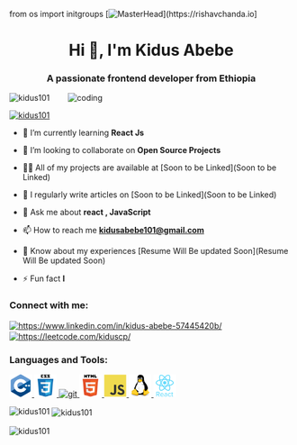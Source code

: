 from os import initgroups
[![MasterHead](https://1.bp.blogspot.com/-7A4WynwLsM...)](https://rishavchanda.io]

<h1 align="center">Hi 👋, I'm Kidus Abebe</h1>
<h3 align="center">A passionate frontend developer from Ethiopia</h3>
<img align="right"  width="400" src="https://cdn.dribbble.com/users/1162077/screenshots/3848914/programmer.gif" alt="coding">
<p align="left"> <img src="https://komarev.com/ghpvc/?username=kidus101&label=Profile%20views&color=0e75b6&style=flat" alt="kidus101" /> </p>

<p align="left"> <a href="https://github.com/ryo-ma/github-profile-trophy"><img src="https://github-profile-trophy.vercel.app/?username=kidus101" alt="kidus101" /></a> </p>

- 🌱 I’m currently learning **React Js**

- 👯 I’m looking to collaborate on **Open Source Projects**

- 👨‍💻 All of my projects are available at [Soon to be Linked](Soon to be Linked)

- 📝 I regularly write articles on [Soon to be Linked](Soon to be Linked)

- 💬 Ask me about **react , JavaScript**

- 📫 How to reach me **kidusabebe101@gmail.com**

- 📄 Know about my experiences [Resume Will Be updated Soon](Resume Will Be updated Soon)

- ⚡ Fun fact **I**

<h3 align="left">Connect with me:</h3>
<p align="left">
<a href="https://linkedin.com/in/https://www.linkedin.com/in/kidus-abebe-57445420b/" target="blank"><img align="center" src="https://raw.githubusercontent.com/rahuldkjain/github-profile-readme-generator/master/src/images/icons/Social/linked-in-alt.svg" alt="https://www.linkedin.com/in/kidus-abebe-57445420b/" height="30" width="40" /></a>
<a href="https://www.leetcode.com/https://leetcode.com/kiduscp/" target="blank"><img align="center" src="https://raw.githubusercontent.com/rahuldkjain/github-profile-readme-generator/master/src/images/icons/Social/leet-code.svg" alt="https://leetcode.com/kiduscp/" height="30" width="40" /></a>
</p>

<h3 align="left">Languages and Tools:</h3>
<p align="left"> <a href="https://www.w3schools.com/cpp/" target="_blank" rel="noreferrer"> <img src="https://raw.githubusercontent.com/devicons/devicon/master/icons/cplusplus/cplusplus-original.svg" alt="cplusplus" width="40" height="40"/> </a> <a href="https://www.w3schools.com/css/" target="_blank" rel="noreferrer"> <img src="https://raw.githubusercontent.com/devicons/devicon/master/icons/css3/css3-original-wordmark.svg" alt="css3" width="40" height="40"/> </a> <a href="https://git-scm.com/" target="_blank" rel="noreferrer"> <img src="https://www.vectorlogo.zone/logos/git-scm/git-scm-icon.svg" alt="git" width="40" height="40"/> </a> <a href="https://www.w3.org/html/" target="_blank" rel="noreferrer"> <img src="https://raw.githubusercontent.com/devicons/devicon/master/icons/html5/html5-original-wordmark.svg" alt="html5" width="40" height="40"/> </a> <a href="https://developer.mozilla.org/en-US/docs/Web/JavaScript" target="_blank" rel="noreferrer"> <img src="https://raw.githubusercontent.com/devicons/devicon/master/icons/javascript/javascript-original.svg" alt="javascript" width="40" height="40"/> </a> <a href="https://www.linux.org/" target="_blank" rel="noreferrer"> <img src="https://raw.githubusercontent.com/devicons/devicon/master/icons/linux/linux-original.svg" alt="linux" width="40" height="40"/> </a> <a href="https://reactjs.org/" target="_blank" rel="noreferrer"> <img src="https://raw.githubusercontent.com/devicons/devicon/master/icons/react/react-original-wordmark.svg" alt="react" width="40" height="40"/> </a> </p>

<p><img align="left" src="https://github-readme-stats.vercel.app/api/top-langs?username=kidus101&show_icons=true&locale=en&layout=compact" alt="kidus101" /></p>

<p>&nbsp;<img align="center" src="https://github-readme-stats.vercel.app/api?username=kidus101&show_icons=true&locale=en" alt="kidus101" /></p>

<p><img align="center" src="https://github-readme-streak-stats.herokuapp.com/?user=kidus101&" alt="kidus101" /></p>

